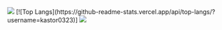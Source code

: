 <img src="https://capsule-render.vercel.app/api?type=waving&color=BDBDC8&height=150&section=header" />
[![Top Langs](https://github-readme-stats.vercel.app/api/top-langs/?username=kastor0323)]
<img src="https://capsule-render.vercel.app/api?type=waving&color=BDBDC8&height=150&section=footer" />
